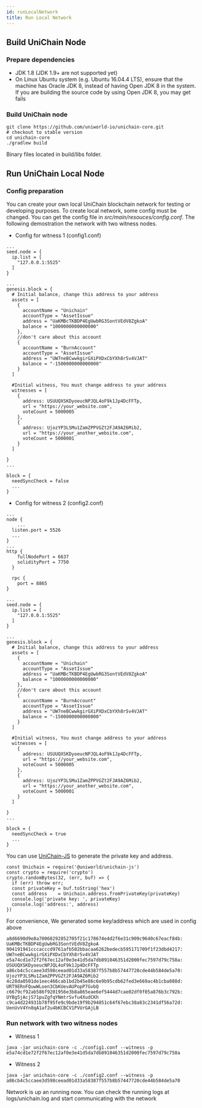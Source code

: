 ```yaml
---
id: runLocalNetwork
title: Run Local Network
---
```


## Build UniChain Node
### Prepare dependencies
- JDK 1.8 (JDK 1.9+ are not supported yet)
- On Linux Ubuntu system (e.g. Ubuntu 16.04.4 LTS), ensure that the machine has Oracle JDK 8, instead of having Open JDK 8 in the system. If you are building the source code by using Open JDK 8, you may get fails
### Build UniChain node
```
git clone https://github.com/uniworld-io/unichain-core.git
# checkout to stable version 
cd unichain-core
./gradlew build
``` 
Binary files located in build/libs folder.

## Run UniChain Local Node
### Config preparation
You can create your own local UniChain blockchain network for testing or developing purposes. To create local network, some config must be changed. You can get the config file in *src/main/resouces/config.conf*. The following demostration the network with two witness nodes.
- Config for witness 1 (config1.conf)
```
...
seed.node = {
  ip.list = [
    "127.0.0.1:5525"
  ]
}

...
genesis.block = {
  # Initial balance, change this address to your address
  assets = [
    {
      accountName = "Unichain"
      accountType = "AssetIssue"
      address = "UaKMBcTKBDP4EgUwbRG3SontVEdV8ZgkoA"
      balance = "1000000000000000"
    },
    //don't care about this account
    {
      accountName = "BurnAccount"
      accountType = "AssetIssue"
      address = "UW7neBCwwkgirGXiPXDxCbYXh8r5v4VJAT"
      balance = "-1500000000000000"
    }
  ]
  
  #Initial witness, You must change address to your address
  witnesses = [
    {
      address: USUUQXSKDyoeucNPJQL4oF9k1Jp4DcFFTp,
      url = "https://your_website.com",
      voteCount = 5000005
    },
    {
      address: UjozYP3LSMu1ZamZPPVGZt2FJA9AZ6Mib2,
      url = "https://your_another_website.com",
      voteCount = 5000001
    }
  ]

}
...

block = {
  needSyncCheck = false
  ...
}
```
- Config for witness 2 (config2.conf)

```
...
node {
    ...
  listen.port = 5526
  ...
}
...
http {
    fullNodePort = 6637
    solidityPort = 7750
  }

  rpc {
    port = 8865
}

...
seed.node = {
  ip.list = [
    "127.0.0.1:5525"
  ]
}

...
genesis.block = {
  # Initial balance, change this address to your address
  assets = [
    {
      accountName = "Unichain"
      accountType = "AssetIssue"
      address = "UaKMBcTKBDP4EgUwbRG3SontVEdV8ZgkoA"
      balance = "1000000000000000"
    },
    //don't care about this account
    {
      accountName = "BurnAccount"
      accountType = "AssetIssue"
      address = "UW7neBCwwkgirGXiPXDxCbYXh8r5v4VJAT"
      balance = "-1500000000000000"
    }
  ]
  
  #Initial witness, You must change address to your address
  witnesses = [
    {
      address: USUUQXSKDyoeucNPJQL4oF9k1Jp4DcFFTp,
      url = "https://your_website.com",
      voteCount = 5000005
    },
    {
      address: UjozYP3LSMu1ZamZPPVGZt2FJA9AZ6Mib2,
      url = "https://your_another_website.com",
      voteCount = 5000001
    }
  ]

}
...

block = {
  needSyncCheck = true
  ...
}
```
You can use [UniChain-JS](./unichainJS) to generate the private key and address. 
```
const Unichain = require('@uniworld/unichain-js')
const crypto = require('crypto')
crypto.randomBytes(32, (err, buf) => {
  if (err) throw err;
  const privateKey = buf.toString('hex')
  const address    = Unichain.address.fromPrivateKey(privateKey)
  console.log('private key: ', privateKey)
  console.log('address:', address)
})
```
For convenience, We generated some key/address which are used in config above
```
a8d6690d9e8a70068292852705f21c178674e4d2f6e31c909c9640c67eacf84b: UaKMBcTKBDP4EgUwbRG3SontVEdV8ZgkoA
904191941cccacccd9761afb502bbacaa6262bedecb595171709f1f23dbd4217: UW7neBCwwkgirGXiPXDxCbYXh8r5v4VJAT
e5a74cd1e72f2f67ec12af0e3e41d5da7db891046351d2000fec7597d79c758a: USUUQXSKDyoeucNPJQL4oF9k1Jp4DcFFTp
a86cb4c5ccaee3d598ceead01d33a58387f557b8b57447720cde44b584de5a70: UjozYP3LSMu1ZamZPPVGZt2FJA9AZ6Mib2
4c28da0501de1eec466cab1bd2b45e86c6e9b95cdb62fed3e669ac4b1cba088d: URT9ERnFQuwWLoen3CbKUevAUPopP7GvbQ
c6679cf92ab586f9201956e3b8a865eae6ef5444d7cae02df0f05a876b3c792b: UYBg5jAcjS71puZgfqYNmtrSvfu4XudCKh
c9ca4d224931b78f95fe9c9bde19f9b294851c64f67ebc38a83c2341df56a72d: UenUvV4Yn8qA1af2u4bKCBCV1PVUrGAjLB
```

### Run network with two witness nodes
- Witness 1
```
java -jar unichain-core -c ./config1.conf --witness -p e5a74cd1e72f2f67ec12af0e3e41d5da7db891046351d2000fec7597d79c758a
```
- Witness 2
```
java -jar unichain-core -c ./config2.conf --witness -p a86cb4c5ccaee3d598ceead01d33a58387f557b8b57447720cde44b584de5a70
``` 

Network is up an running now. You can check the running logs at logs/unichain.log and start communicating with the network